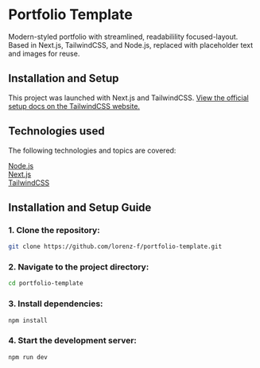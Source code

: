 # Portfolio Template

Modern-styled portfolio with streamlined, readabilility focused-layout. Based in Next.js, TailwindCSS, and Node.js, replaced with placeholder text and images for reuse.

## Installation and Setup

This project was launched with Next.js and TailwindCSS. [View the official setup 
docs on the TailwindCSS website.](https://tailwindcss.com/docs/guides/nextjs)

## Technologies used

The following technologies and topics are covered:

[Node.js](https://nodejs.org/en/)  
[Next.js](https://nextjs.org/)  
[TailwindCSS](https://tailwindcss.com/)  

## Installation and Setup Guide

### 1. **Clone the repository:**
```bash
git clone https://github.com/lorenz-f/portfolio-template.git
```

### 2. **Navigate to the project directory:**
```bash
cd portfolio-template
```

### 3. **Install dependencies:**
```bash
npm install
```

### 4. **Start the development server:**
```bash
npm run dev
```
